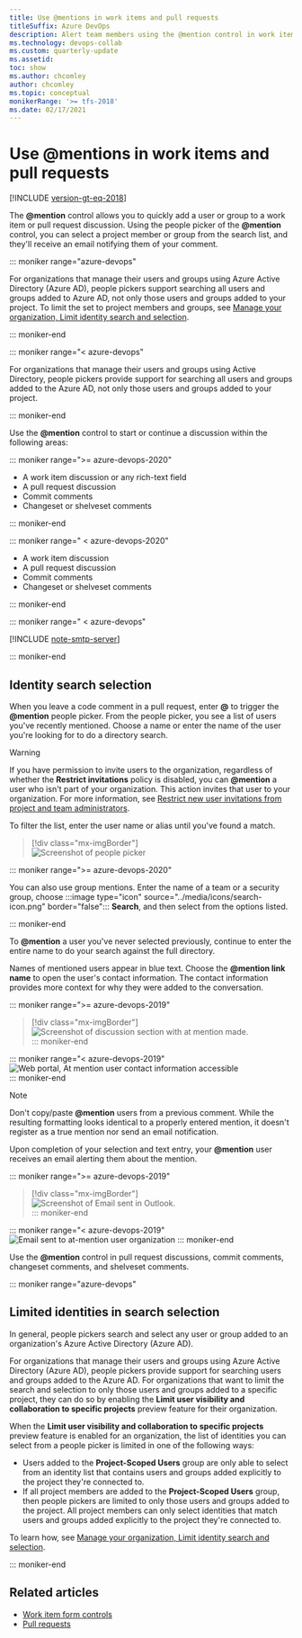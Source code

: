 ```yaml
---
title: Use @mentions in work items and pull requests 
titleSuffix: Azure DevOps 
description: Alert team members using the @mention control in work items and pull requests 
ms.technology: devops-collab
ms.custom: quarterly-update
ms.assetid: 
toc: show
ms.author: chcomley
author: chcomley
ms.topic: conceptual
monikerRange: '>= tfs-2018'
ms.date: 02/17/2021 
--- 
```


# Use &#64;mentions in work items and pull requests

[!INCLUDE [version-gt-eq-2018](../includes/version-gt-eq-2018.md)]

The **@mention** control allows you to quickly add a user or group to a work item or pull request discussion. Using the people picker of the **@mention** control, you can select a project member or group from the search list, and they'll receive an email notifying them of your comment. 

::: moniker range="azure-devops"

For organizations that manage their users and groups using Azure Active Directory (Azure AD), people pickers support searching all users and groups added to Azure AD, not only those users and groups added to your project. To limit the set to project members and groups, see [Manage your organization, Limit  identity search and selection](../user-guide/manage-organization-collection.md#limit-identity-selection).  

::: moniker-end

::: moniker range="< azure-devops"

For organizations that manage their users and groups using Active Directory, people pickers provide support for searching all users and groups added to the Azure AD, not only those users and groups added to your project.  

::: moniker-end

Use the **@mention** control to start or continue a discussion within the following areas:

::: moniker range=">= azure-devops-2020"

- A work item discussion or any rich-text field
- A pull request discussion
- Commit comments
- Changeset or shelveset comments

::: moniker-end

::: moniker range=" < azure-devops-2020"

- A work item discussion 
- A pull request discussion
- Commit comments
- Changeset or shelveset comments

::: moniker-end

<a id="mention-person-id">  </a>

::: moniker range=" < azure-devops"

[!INCLUDE [note-smtp-server](includes/note-smtp-server.md)]

::: moniker-end

## Identity search selection

When you leave a code comment in a pull request, enter **\@** to trigger the **\@mention** people picker. From the people picker, you see a list of users you've recently mentioned. Choose a name or enter the name of the user you're looking for to do a directory search. 

> [!WARNING]
> If you have permission to invite users to the organization, regardless of whether the **Restrict invitations** policy is disabled, you can **@mention** a user who isn't part of your organization. This action invites that user to your organization. For more information, see [Restrict new user invitations from project and team administrators](../organizations/security/restrict-invitations.md). 

To filter the list, enter the user name or alias until you've found a match.
 
> [!div class="mx-imgBorder"]  
> ![Screenshot of people picker](media/at-mention/identity-selector.png)  

::: moniker range=">= azure-devops-2020"

You can also use group mentions. Enter the name of a team or a security group, choose :::image type="icon" source="../media/icons/search-icon.png" border="false"::: **Search**, and then select from the options listed.

::: moniker-end

To **\@mention** a user you've never selected previously, continue to enter the entire name to do your search against the full directory.  

Names of mentioned users appear in blue text. Choose the **\@mention link name** to open the user's contact information. The contact information provides more context for why they were added to the conversation.  

::: moniker range=">= azure-devops-2019"
> [!div class="mx-imgBorder"]  
> ![Screenshot of discussion section with at mention made.](media/at-mention/at-mention-discussion.png)  
::: moniker-end

::: moniker range="< azure-devops-2019"
![Web portal, At mention user contact information accessible](media/at-mention-link-to-user-contact-card.png)  
::: moniker-end


> [!NOTE]
> Don't copy/paste **\@mention** users from a previous comment. While the resulting formatting looks identical to a properly entered mention, it doesn't register as a true mention nor send an email notification.


Upon completion of your selection and text entry, your **@mention** user receives an email alerting them about the mention.  

::: moniker range=">= azure-devops-2019"
> [!div class="mx-imgBorder"]  
> ![Screenshot of Email sent in Outlook.](media/at-mention/at-mention-work-item.png)  
::: moniker-end

::: moniker range="< azure-devops-2019"
![Email sent to at-mention user organization](media/mail-to-at-mention-user.png)
::: moniker-end


Use the **\@mention** control in pull request discussions, commit comments, changeset comments, and shelveset comments.



::: moniker range="azure-devops"

## Limited identities in search selection  

In general, people pickers search and select any user or group added to an organization's Azure Active Directory (Azure AD). 

For organizations that manage their users and groups using Azure Active Directory (Azure AD), people pickers provide support for searching users and groups added to the Azure AD. For organizations that want to limit the search and selection to only those users and groups added to a specific project, they can do so by enabling the **Limit user visibility and collaboration to specific projects** preview feature for their organization. 

When the **Limit user visibility and collaboration to specific projects** preview feature is enabled for an organization, the list of identities you can select from a people picker is limited in one of the following ways: 

- Users added to the **Project-Scoped Users** group are only able to select from an identity list that contains users and groups added explicitly to the project they're connected to. 
- If all project members are added to the **Project-Scoped Users** group, then people pickers are limited to only those users and groups added to the project. All project members can only select identities that match users and groups added explicitly to the project they're connected to. 
  
To learn how, see [Manage your organization, Limit  identity search and selection](../user-guide/manage-organization-collection.md#limit-identity-selection). 

::: moniker-end


## Related articles

- [Work item form controls](../boards/work-items/work-item-form-controls.md)  
- [Pull requests](../repos/git/pull-requests.md)
